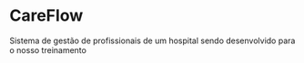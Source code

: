 # CareFlow
Sistema de gestão de profissionais de um hospital sendo desenvolvido para o nosso treinamento
